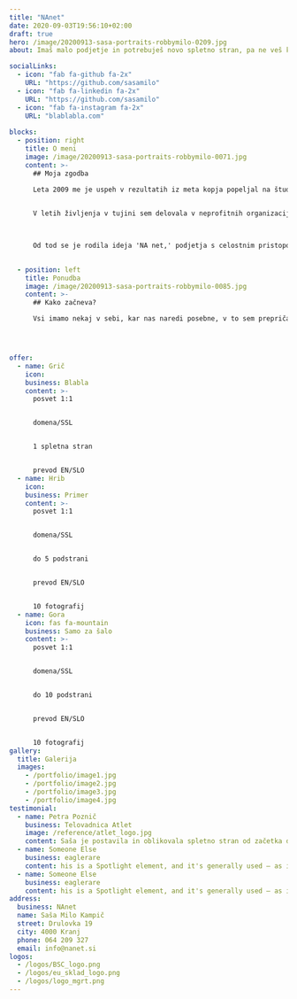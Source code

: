 ```yaml
---
title: "NAnet"
date: 2020-09-03T19:56:10+02:00
draft: true
hero: /image/20200913-sasa-portraits-robbymilo-0209.jpg
about: Imaš malo podjetje in potrebuješ novo spletno stran, pa ne veš kje bi začel? Začniva s tvojo zgodbo...

socialLinks:
  - icon: "fab fa-github fa-2x"
    URL: "https://github.com/sasamilo"
  - icon: "fab fa-linkedin fa-2x"
    URL: "https://github.com/sasamilo"
  - icon: "fab fa-instagram fa-2x"
    URL: "blablabla.com"
  
blocks:
  - position: right
    title: O meni
    image: /image/20200913-sasa-portraits-robbymilo-0071.jpg
    content: >-
      ## Moja zgodba

      Leta 2009 me je uspeh v rezultatih iz meta kopja popeljal na študij v Združene države, kjer sem dokončala dodiplomski in nato še podiplomski študij komunikologije na Boise State univerzi in prejela naziv magistre komunikologije.  

      
      V letih življenja v tujini sem delovala v neprofitnih organizacijah, ter se izpopolnjevala na področju podjetništva v lokalni gospodarski zbornici za razvoj mladih strokovnjakov. Zaradi obsežnosti in hitrega tempa družbe sem se tako pri delu, kot tudi v prostem času zanašala na iskanje informacij po spletu. Po vrnitvi v Slovenijo pa sem opazila potencial za promocijo malih podjetij in kmetovalcev ter predstavitev visoke kakovosti ponudbe celemu svetu.
      


      Od tod se je rodila ideja 'NA net,' podjetja s celostnim pristopom, ki bi nudilo vzpodbudo in podporo, ter z napredno tehnologijo razvijalo zgodbe malih podjetij in kmetovalcev za preboj v digitalno prihodnost. Kot rezultat pa razširilo ponudbo po Evropi in v svetu.
      

  - position: left
    title: Ponudba
    image: /image/20200913-sasa-portraits-robbymilo-0085.jpg
    content: >-
      ## Kako začneva?

      Vsi imamo nekaj v sebi, kar nas naredi posebne, v to sem prepričana. Zdi pa se mi, da je včasih lažje prepoznati dobre vrline v drugih. Jaz jih vedno znova v ponudnikih vrhunske kvalitete, ki pa te svoje skrivnosti še niso predstavili svetu. 




offer:
  - name: Grič
    icon: 
    business: Blabla
    content: >-
      posvet 1:1


      domena/SSL


      1 spletna stran


      prevod EN/SLO
  - name: Hrib
    icon: 
    business: Primer
    content: >-
      posvet 1:1


      domena/SSL


      do 5 podstrani


      prevod EN/SLO


      10 fotografij
  - name: Gora
    icon: fas fa-mountain
    business: Samo za šalo
    content: >-
      posvet 1:1


      domena/SSL


      do 10 podstrani


      prevod EN/SLO


      10 fotografij
gallery:
  title: Galerija
  images:
    - /portfolio/image1.jpg
    - /portfolio/image2.jpg
    - /portfolio/image3.jpg
    - /portfolio/image4.jpg
testimonial:
  - name: Petra Poznič
    business: Telovadnica Atlet
    image: /reference/atlet_logo.jpg
    content: Saša je postavila in oblikovala spletno stran od začetka do konca, pri tem je bila zelo hitra, natančna in inovativna. Upoštevala je moje želje ob tem pa s svojimi idejami in vizijo naredila stran pregledno in moderno. Zares najboljša izbira, če niste prepričani kako predstaviti in približati svoj izdelek svetu. Saša je zanesljiva, zagnana in s pozitivnim odnosom do dela vedno predstavi in najde še kakšno rešitev za moje projekte. Priporočam vsem, ki vrjamejo v sveže in nove ideje s katerimi Saša vedno znova preseneti.
  - name: Someone Else
    business: eaglerare
    content: his is a Spotlight element, and it's generally used – as its name implies – to spotlight a particular feature, subject, or pretty much whatever. You can customize its style, scheme, color, orientation, content a
  - name: Someone Else
    business: eaglerare
    content: his is a Spotlight element, and it's generally used – as its name implies – to spotlight a particular feature, subject, or pretty much whatever. You can customize its style, scheme, color, orientation, content a
address:
  business: NAnet
  name: Saša Milo Kampič
  street: Drulovka 19
  city: 4000 Kranj
  phone: 064 209 327
  email: info@nanet.si
logos:
  - /logos/BSC_logo.png
  - /logos/eu_sklad_logo.png
  - /logos/logo_mgrt.png
---
```

